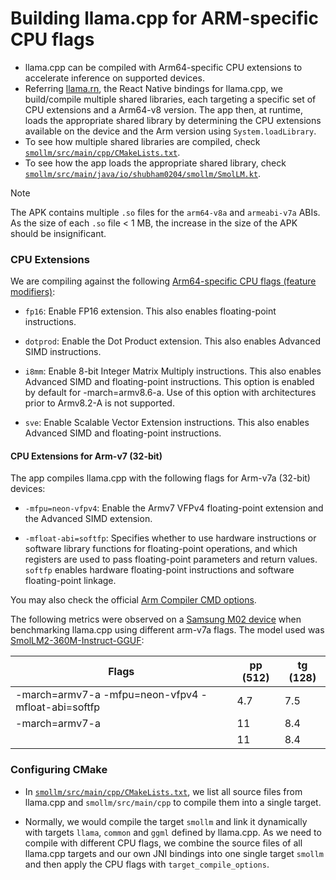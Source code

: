 # Building llama.cpp for ARM-specific CPU flags

- llama.cpp can be compiled with Arm64-specific CPU extensions to accelerate inference on supported devices.
- Referring [llama.rn](https://github.com/mybigday/llama.rn), the React Native bindings for llama.cpp, we 
  build/compile multiple shared libraries, each 
  targeting a specific set of CPU extensions and a Arm64-v8 version. The app then, at runtime, loads the appropriate shared library by determining the CPU extensions available on the device and the Arm version using `System.loadLibrary`.
- To see how multiple shared libraries are compiled, check [`smollm/src/main/cpp/CMakeLists.txt`](https://github.com/shubham0204/SmolChat-Android/blob/main/smollm/src/main/cpp/CMakeLists.txt).
- To see how the app loads the appropriate shared library, check [`smollm/src/main/java/io/shubham0204/smollm/SmolLM.kt`](https://github.com/shubham0204/SmolChat-Android/blob/main/smollm/src/main/java/io/shubham0204/smollm/SmolLM.kt).

> [!NOTE]
> The APK contains multiple `.so` files for the `arm64-v8a` and `armeabi-v7a` ABIs. As the size of each `.so` file < 1 MB, the increase 
> in the size of the APK should be insignificant.

### CPU Extensions

We are compiling against the following [Arm64-specific CPU flags (feature modifiers)](https://gcc.gnu.org/onlinedocs/gcc/AArch64-Options.html#aarch64-feature-modifiers):

- `fp16`: Enable FP16 extension. This also enables floating-point instructions.

- `dotprod`: Enable the Dot Product extension. This also enables Advanced SIMD instructions.

- `i8mm`: Enable 8-bit Integer Matrix Multiply instructions. This also enables Advanced SIMD and floating-point instructions. This option is enabled by default for -march=armv8.6-a. Use of this option with architectures prior to Armv8.2-A is not supported.

- `sve`: Enable Scalable Vector Extension instructions. This also enables Advanced SIMD and floating-point instructions.

#### CPU Extensions for Arm-v7 (32-bit)

The app compiles llama.cpp with the following flags for Arm-v7a (32-bit) devices:

- `-mfpu=neon-vfpv4`: Enable the Armv7 VFPv4 floating-point extension and the Advanced SIMD extension.

- `-mfloat-abi=softfp`: Specifies whether to use hardware instructions or software library functions for floating-point operations, and which registers are used to pass floating-point parameters and return values. `softfp` enables hardware floating-point instructions and software floating-point linkage.

You may also check the official [Arm Compiler CMD options](https://developer.arm.com/documentation/dui0774/l/Compiler-Command-line-Options).

The following metrics were observed on a [Samsung M02 device](https://www.gsmarena.com/samsung_galaxy_m02-10709.php) when benchmarking llama.cpp using different arm-v7a flags. The model used was [SmolLM2-360M-Instruct-GGUF](https://huggingface.co/HuggingFaceTB/SmolLM2-360M-Instruct-GGUF/tree/main):

| Flags                                              | pp (512) | tg (128) |
|----------------------------------------------------|----------|----------|
| -march=armv7-a -mfpu=neon-vfpv4 -mfloat-abi=softfp |      4.7 |      7.5 |
| -march=armv7-a                                     |       11 |      8.4 |
| <None>                                             |       11 |      8.4 |

### Configuring CMake

- In [`smollm/src/main/cpp/CMakeLists.txt`](https://github.com/shubham0204/SmolChat-Android/blob/main/smollm/src/main/cpp/CMakeLists.txt), 
we list all source files from llama.cpp and `smollm/src/main/cpp` to compile them into a single target.

- Normally, we would compile the target `smollm` and link it dynamically with targets `llama`, `common` and `ggml` 
defined by llama.cpp. As we need to compile with different CPU flags, we combine the source files of all llama.cpp 
targets and our own JNI bindings into one single target `smollm` and then apply the CPU flags with `target_compile_options`.
